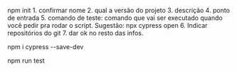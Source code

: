 npm init
    1. confirmar nome
    2. qual a versão do projeto
    3. descrição
    4. ponto de entrada
    5. comando de teste: comando que vai ser executado quando você pedir pra rodar o script. Sugestão: npx cypress open
    6. Indicar repositórios do git
    7. dar ok no resto das infos.

npm i cypress --save-dev

npm run test
